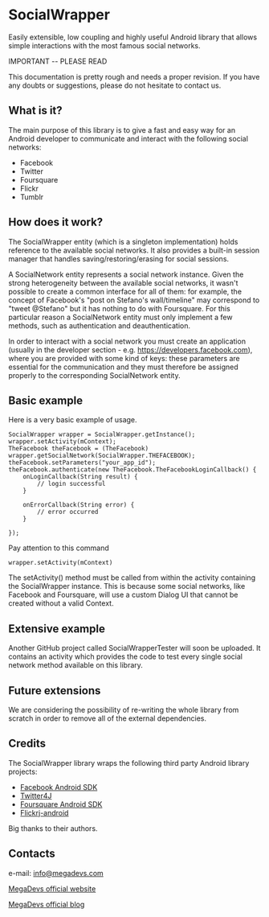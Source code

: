 SocialWrapper
=============

Easily extensible, low coupling and highly useful Android library that allows simple interactions with the most famous social networks.

IMPORTANT -- PLEASE READ

This documentation is pretty rough and needs a proper revision. If you have any doubts or suggestions, please do not hesitate to contact us.

What is it?
-----------

The main purpose of this library is to give a fast and easy way for an Android developer to communicate and interact with the following social networks:

* Facebook
* Twitter
* Foursquare
* Flickr
* Tumblr

How does it work?
-----------------

The SocialWrapper entity (which is a singleton implementation) holds reference to the available social networks. It also provides a built-in session manager that handles saving/restoring/erasing for social sessions.

A SocialNetwork entity represents a social network instance. Given the strong heterogeneity between the available social networks, it wasn't possible to create a common interface for all of them: for example, the concept of Facebook's "post on Stefano's wall/timeline" may correspond to "tweet @Stefano" but it has nothing to do with Foursquare. For this particular reason a SocialNetwork entity must only implement a few methods, such as authentication and deauthentication.

In order to interact with a social network you must create an application (usually in the developer section - e.g. https://developers.facebook.com), where you are provided with some kind of keys: these parameters are essential for the communication and they must therefore be assigned properly to the corresponding SocialNetwork entity.

Basic example
-------------

Here is a very basic example of usage.

	SocialWrapper wrapper = SocialWrapper.getInstance();
	wrapper.setActivity(mContext);
	TheFacebook theFacebook = (TheFacebook) wrapper.getSocialNetwork(SocialWrapper.THEFACEBOOK);
	theFacebook.setParameters("your_app_id");
	theFacebook.authenticate(new TheFacebook.TheFacebookLoginCallback() {
		onLoginCallback(String result) {
			// login successful
		}

		onErrorCallback(String error) {
			// error occurred
		}

	});

Pay attention to this command

	wrapper.setActivity(mContext)

The setActivity() method must be called from within the activity containing the SocialWrapper instance. This is because some social networks, like Facebook and Foursquare, will use a custom Dialog UI that cannot be created without a valid Context.

Extensive example
-----------------

Another GitHub project called SocialWrapperTester will soon be uploaded. It contains an activity which provides the code to test every single social network method available on this library.

Future extensions
-----------------

We are considering the possibility of re-writing the whole library from scratch in order to remove all of the external dependencies.

Credits
-------

The SocialWrapper library wraps the following third party Android library projects:

* [Facebook Android SDK](https://github.com/facebook/facebook-android-sdk)
* [Twitter4J](http://twitter4j.org/en/index.html)
* [Foursquare Android SDK](https://github.com/jiramot/foursquare-android-sdk)
* [Flickrj-android](http://code.google.com/p/flickrj-android/)
 
Big thanks to their authors. 

Contacts
--------

e-mail: info@megadevs.com

[MegaDevs official website](http://megadevs.com/)

[MegaDevs official blog](http://megazine.megadevs.com)
